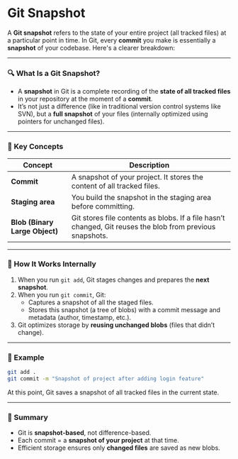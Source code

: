 # Git Snapshot

A **Git snapshot** refers to the state of your entire project (all tracked files) at a particular point in time. In Git, every **commit** you make is essentially a **snapshot** of your codebase. Here's a clearer breakdown:

---

### 🔍 What Is a Git Snapshot?

- A **snapshot** in Git is a complete recording of the **state of all tracked files** in your repository at the moment of a **commit**.
- It’s not just a difference (like in traditional version control systems like SVN), but a **full snapshot** of your files (internally optimized using pointers for unchanged files).

---

### 🧠 Key Concepts

| Concept | Description |
| --- | --- |
| **Commit** | A snapshot of your project. It stores the content of all tracked files. |
| **Staging area** | You build the snapshot in the staging area before committing. |
| **Blob (Binary Large Object)** | Git stores file contents as blobs. If a file hasn’t changed, Git reuses the blob from previous snapshots. |

---

### 🧱 How It Works Internally

1. When you run `git add`, Git stages changes and prepares the **next snapshot**.
2. When you run `git commit`, Git:
    - Captures a snapshot of all the staged files.
    - Stores this snapshot (a tree of blobs) with a commit message and metadata (author, timestamp, etc.).
3. Git optimizes storage by **reusing unchanged blobs** (files that didn’t change).

---

### 📌 Example

```bash
git add .
git commit -m "Snapshot of project after adding login feature"

```

At this point, Git saves a snapshot of all tracked files in the current state.

---

### 🧪 Summary

- Git is **snapshot-based**, not difference-based.
- Each commit = a **snapshot of your project** at that time.
- Efficient storage ensures only **changed files** are saved as new blobs.